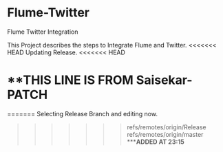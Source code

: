 # Flume-Twitter
Flume Twitter Integration


This Project describes the steps to Integrate Flume and Twitter.
<<<<<<< HEAD
Updating Release.
<<<<<<< HEAD

**************THIS LINE IS FROM Saisekar-PATCH************
=======
=======
Selecting Release Branch and editing now.
>>>>>>> refs/remotes/origin/Release
>>>>>>> refs/remotes/origin/master
*************ADDED AT 23:15**********
